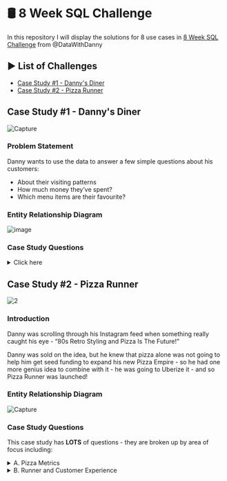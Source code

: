 # :oil_drum: 8 Week SQL Challenge
In this repository I will display the solutions for 8 use cases in [8 Week SQL Challenge](https://8weeksqlchallenge.com/) from @DataWithDanny

## :arrow_forward: List of Challenges
- [Case Study #1 - Danny's Diner](#case-study-1---dannys-diner)
- [Case Study #2 - Pizza Runner](#case-study-2---pizza-runner)
## Case Study #1 - Danny's Diner
![Capture](https://user-images.githubusercontent.com/105167291/230071791-2aef7e3b-095e-4a11-a628-ad1188a868ad.PNG)
### Problem Statement
Danny wants to use the data to answer a few simple questions about his customers:
- About their visiting patterns
- How much money they’ve spent?
- Which menu items are their favourite?
### Entity Relationship Diagram
![image](https://user-images.githubusercontent.com/105167291/230072841-434767eb-10ad-439d-a9b0-7f9cdae5fefb.png)
### Case Study Questions
<details>
  <summary>Click here</summary>
  
  1. What is the total amount each customer spent at the restaurant?
  2.  How many days has each customer visited the restaurant?
  3.  What was the first item from the menu purchased by each customer?
  4.  What is the most purchased item on the menu and how many times was it purchased by all customers?
  5.  Which item was the most popular for each customer?
  6.  Which item was purchased first by the customer after they became a member?
  7.  Which item was purchased just before the customer became a member?
  8.  What is the total items and amount spent for each member before they became a member?
  9.  If each $1 spent equates to 10 points and sushi has a 2x points multiplier - how many points would each customer have?
  10.  In the first week after a customer joins the program (including their join date) they earn 2x points on all items, not just sushi - how many points do customer
        A and B have at the end of January?
  ##### Bonus Questions
  1. Join the tables and create a new column to find out if a customer is a member, and during what time the customer became a member.
  2. Danny also requires further information about the ranking of customer products, but he purposely does not need the ranking for non-member purchases so he expects      null ranking values for the records when customers are not yet part of the loyalty program
  
</details>

## Case Study #2 - Pizza Runner
![2](https://user-images.githubusercontent.com/105167291/230781392-def52ec2-35b5-482d-b4bd-1cbd745e6fbc.png)

### Introduction
Danny was scrolling through his Instagram feed when something really caught his eye - “80s Retro Styling and Pizza Is The Future!”

Danny was sold on the idea, but he knew that pizza alone was not going to help him get seed funding to expand his new Pizza Empire - so he had one more genius idea to combine with it - he was going to Uberize it - and so Pizza Runner was launched!

### Entity Relationship Diagram
![Capture](https://user-images.githubusercontent.com/105167291/230781641-e3f42a47-d8de-4e6d-a642-83eddc64882f.PNG)

### Case Study Questions
This case study has **LOTS** of questions - they are broken up by area of focus including:

<details>
  <summary>A. Pizza Metrics</summary>
  
  1. How many pizzas were ordered?
  2. How many unique customer orders were made?
  3. How many successful orders were delivered by each runner?
  4. How many of each type of pizza was delivered?
  5. How many Vegetarian and Meatlovers were ordered by each customer?
  6. What was the maximum number of pizzas delivered in a single order?
  7. For each customer, how many delivered pizzas had at least 1 change and how many had no changes?
  8. How many pizzas were delivered that had both exclusions and extras?
  9. What was the total volume of pizzas ordered for each hour of the day?
  10. What was the volume of orders for each day of the week?

</details>

<details>
  <summary>B. Runner and Customer Experience</summary>
  
1. How many runners signed up for each 1 week period? (i.e. week starts 2021-01-01)
2. What was the average time in minutes it took for each runner to arrive at the Pizza Runner HQ to pickup the order?
3. Is there any relationship between the number of pizzas and how long the order takes to prepare?
4. What was the average distance travelled for each customer?
5. What was the difference between the longest and shortest delivery times for all orders?
6. What was the average speed for each runner for each delivery and do you notice any trend for these values?
7. What is the successful delivery percentage for each runner?

</details>






